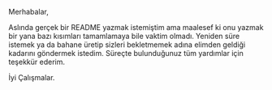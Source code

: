 
Merhabalar,

Aslında gerçek bir README yazmak istemiştim ama maalesef ki onu yazmak bir yana bazı kısımları tamamlamaya bile vaktim olmadı. Yeniden süre istemek ya da bahane üretip sizleri bekletmemek adına elimden geldiği kadarını göndermek istedim. Süreçte bulunduğunuz tüm yardımlar için teşekkür ederim.

İyi Çalışmalar.